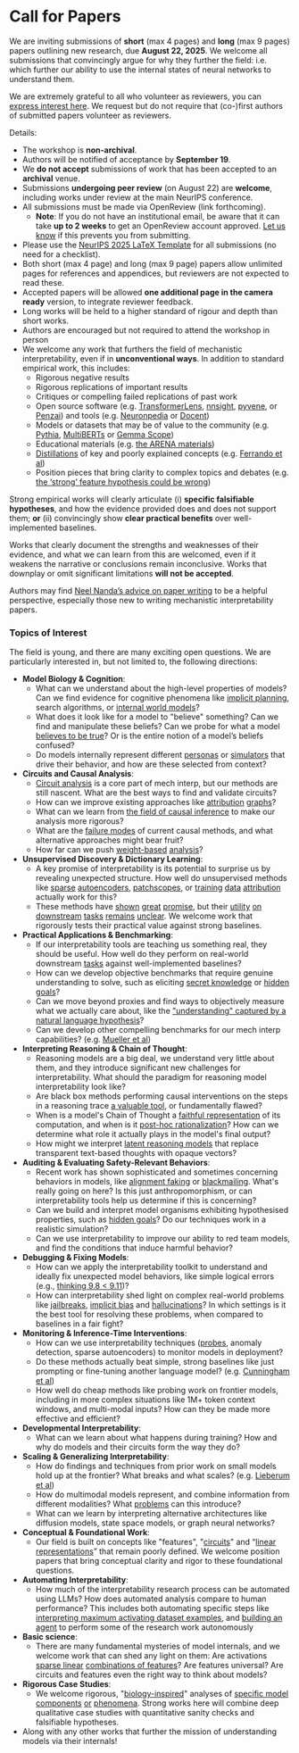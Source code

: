 # Call for Papers
We are inviting submissions of **short** (max 4 pages) and **long** (max 9 pages) papers outlining new research, due **August 22, 2025**. We welcome all submissions that convincingly argue for why they further the field: i.e. which further our ability to use the internal states of neural networks to understand them. 

We are extremely grateful to all who volunteer as reviewers, you can [express interest here](https://www.google.com/url?q=https://docs.google.com/forms/d/e/1FAIpQLSdiw1SJllzoTz_nqzDTzTOGb9DV3W_truQyh-WvYj_QGIi7Mg/viewform?usp%3Ddialog&sa=D&source=editors&ust=1753290542233591&usg=AOvVaw1VzE7P904a9F_Nb0CkZ3kx). We request but do not require that (co-)first authors of submitted papers volunteer as reviewers. 

Details: 
* The workshop is **non-archival**.
* Authors will be notified of acceptance by **September 19**.
* We **do not accept** submissions of work that has been accepted to an **archival** venue.
* Submissions **undergoing peer review** (on August 22) are **welcome**, including works under review at the main NeurIPS conference.
* All submissions must be made via OpenReview (link forthcoming).
  * **Note**: If you do not have an institutional email, be aware that it can take **up to 2 weeks** to get an OpenReview account approved. [Let us know](mailto:neurips2025@mechinterpworkshop.com) if this prevents you from submitting.
* Please use the [NeurIPS 2025 LaTeX Template](https://www.google.com/url?q=https://media.neurips.cc/Conferences/NeurIPS2025/Styles.zip&sa=D&source=editors&ust=1753290542235702&usg=AOvVaw3qkBurOSdqN2yn_3ZDW3kc) for all submissions (no need for a checklist).
* Both short (max 4 page) and long (max 9 page) papers allow unlimited pages for references and appendices, but reviewers are not expected to read these.
* Accepted papers will be allowed **one additional page in the camera ready** version, to integrate reviewer feedback.
* Long works will be held to a higher standard of rigour and depth than short works.
* Authors are encouraged but not required to attend the workshop in person
* We welcome any work that furthers the field of mechanistic interpretability, even if in **unconventional ways**. In addition to standard empirical work, this includes:
  * Rigorous negative results
  * Rigorous replications of important results
  * Critiques or compelling failed replications of past work
  * Open source software (e.g. [TransformerLens](https://www.google.com/url?q=https://github.com/neelnanda-io/TransformerLens&sa=D&source=editors&ust=1753290542237829&usg=AOvVaw09kvd7t8qcwV6NwkvEQJjo), [nnsight](https://www.google.com/url?q=https://github.com/ndif-team/nnsight&sa=D&source=editors&ust=1753290542237969&usg=AOvVaw2O1zCy43I0kMfNy7v3sgit), [pyvene](https://www.google.com/url?q=https://github.com/stanfordnlp/pyvene/tree/main/pyvene/models/mlp&sa=D&source=editors&ust=1753290542238128&usg=AOvVaw23LnJjsnG8Ta7-vEZ7TKDf), or [Penzai](https://www.google.com/url?q=https://github.com/google-deepmind/penzai&sa=D&source=editors&ust=1753290542238293&usg=AOvVaw3ubsC_8JvKeP2B-YVGqyw1)) and tools (e.g. [Neuronpedia](https://www.google.com/url?q=http://neuronpedia.org&sa=D&source=editors&ust=1753290542238460&usg=AOvVaw3ZxG5k5j1vqQOW6NWwwLVA) or [Docent](https://www.google.com/url?q=https://transluce.org/introducing-docent&sa=D&source=editors&ust=1753290542238627&usg=AOvVaw3sX469I_gqi0i-PLYL2NC4))
  * Models or datasets that may be of value to the community (e.g. [Pythia](https://www.google.com/url?q=https://arxiv.org/abs/2304.01373&sa=D&source=editors&ust=1753290542238958&usg=AOvVaw28BefB22oWl4Dy_vYqHdny), [MultiBERTs](https://www.google.com/url?q=https://arxiv.org/abs/2106.16163&sa=D&source=editors&ust=1753290542239097&usg=AOvVaw3iz1LNp5Ll4UckMfVhVJur) or [Gemma Scope](https://www.google.com/url?q=https://arxiv.org/abs/2408.05147&sa=D&source=editors&ust=1753290542239229&usg=AOvVaw0kH6miATGApTig9L-aA5Y5))
  * Educational materials (e.g. [the ARENA materials](https://www.google.com/url?q=https://arena3-chapter1-transformer-interp.streamlit.app/&sa=D&source=editors&ust=1753290542239534&usg=AOvVaw0t81zAHbOzK9SGvNZxq-ZA))
  * [Distillations](https://www.google.com/url?q=https://distill.pub/2017/research-debt/&sa=D&source=editors&ust=1753290542239745&usg=AOvVaw1-rPsz2hGDYqetzFJPdyGZ) of key and poorly explained concepts (e.g. [Ferrando et al](https://www.google.com/url?q=https://arxiv.org/abs/2405.00208&sa=D&source=editors&ust=1753290542239981&usg=AOvVaw1tMPDmYAoNooML4AtVku38))
  * Position pieces that bring clarity to complex topics and debates (e.g. [the ‘strong’ feature hypothesis could be wrong](https://www.google.com/url?q=https://www.alignmentforum.org/posts/tojtPCCRpKLSHBdpn/the-strong-feature-hypothesis-could-be-wrong&sa=D&source=editors&ust=1753290542240449&usg=AOvVaw3lcqa1x-ZobNkkaDqsv5iz))

Strong empirical works will clearly articulate (i) **specific falsifiable hypotheses**, and how the evidence provided does and does not support them; **or** (ii) convincingly show **clear practical benefits** over well-implemented baselines. 

Works that clearly document the strengths and weaknesses of their evidence, and what we can learn from this are welcomed, even if it weakens the narrative or conclusions remain inconclusive. Works that downplay or omit significant limitations **will not be accepted**. 

Authors may find [Neel Nanda’s advice on paper writing](https://www.google.com/url?q=https://www.alignmentforum.org/posts/eJGptPbbFPZGLpjsp/highly-opinionated-advice-on-how-to-write-ml-papers&sa=D&source=editors&ust=1753290542242353&usg=AOvVaw2cAX6QPGiPUqcwPflEFh1G) to be a helpful perspective, especially those new to writing mechanistic interpretability papers. 
### Topics of Interest
The field is young, and there are many exciting open questions. We are particularly interested in, but not limited to, the following directions: 
* **Model Biology & Cognition**:
  * What can we understand about the high-level properties of models? Can we find evidence for cognitive phenomena like [implicit planning](https://www.google.com/url?q=https://transformer-circuits.pub/2025/attribution-graphs/biology.html%23dives-poems&sa=D&source=editors&ust=1753290542243672&usg=AOvVaw1lmFEF7h63r2nlx47EQuD3), search algorithms, or [internal world models](https://www.google.com/url?q=https://arxiv.org/abs/2210.13382&sa=D&source=editors&ust=1753290542243880&usg=AOvVaw2PNDBuqAvSBsiP4s6mWhDa)?
  * What does it look like for a model to "believe" something? Can we find and manipulate these beliefs? Can we probe for what a model [believes to be true](https://www.google.com/url?q=https://arxiv.org/abs/2310.06824&sa=D&source=editors&ust=1753290542244343&usg=AOvVaw2DLqsK8hLe62AFDhJVohk_)? Or is the entire notion of a model’s beliefs confused?
  * Do models internally represent different [personas](https://www.google.com/url?q=https://arxiv.org/abs/2406.12094&sa=D&source=editors&ust=1753290542244732&usg=AOvVaw12F3bCKnJWs52DPUMRnO11) or [simulators](https://www.google.com/url?q=https://www.nature.com/articles/s41586-023-06647-8&sa=D&source=editors&ust=1753290542244895&usg=AOvVaw3gfwbMR8iW-aF4lrmZzXeW) that drive their behavior, and how are these selected from context?
* **Circuits and Causal Analysis**:
  * [Circuit analysis](https://www.google.com/url?q=https://distill.pub/2020/circuits/zoom-in/&sa=D&source=editors&ust=1753290542245397&usg=AOvVaw0f0MS4Gm3V1iGbC-I4Gj_o) is a core part of mech interp, but our methods are still nascent. What are the best ways to find and validate circuits?
  * How can we improve existing approaches like [attribution](https://www.google.com/url?q=https://arxiv.org/abs/2406.11944&sa=D&source=editors&ust=1753290542245935&usg=AOvVaw124ci2cQM_-1wJcE1l-Evo) [graphs](https://www.google.com/url?q=https://transformer-circuits.pub/2025/attribution-graphs/methods.html&sa=D&source=editors&ust=1753290542246104&usg=AOvVaw3ZBpliAvrsD0xlXskceddu)?
  * What can we learn from [the field of causal inference](https://www.google.com/url?q=https://arxiv.org/abs/2407.04690&sa=D&source=editors&ust=1753290542246382&usg=AOvVaw1URmLfUVAOR0m6kqRQWBHF) to make our analysis more rigorous?
  * What are the [failure modes](https://www.google.com/url?q=https://arxiv.org/abs/2307.15771&sa=D&source=editors&ust=1753290542246667&usg=AOvVaw2MT7U9yM34OK8shYFjcEDn) of current causal methods, and what alternative approaches might bear fruit?
  * How far can we push [weight-based](https://www.google.com/url?q=https://arxiv.org/abs/2301.05217&sa=D&source=editors&ust=1753290542247032&usg=AOvVaw2qNRlomI06XBEUju-l0B2u) [analysis](https://www.google.com/url?q=https://arxiv.org/abs/2410.08417&sa=D&source=editors&ust=1753290542247158&usg=AOvVaw2M_cwiFsAxk6opHi5eh57l)?
* **Unsupervised Discovery & Dictionary Learning**:
  * A key promise of interpretability is its potential to surprise us by revealing unexpected structure. How well do unsupervised methods like [sparse](https://www.google.com/url?q=https://arxiv.org/abs/2103.15949&sa=D&source=editors&ust=1753290542247819&usg=AOvVaw3gcnKT3EIf4jf25dO6nFL1) [autoencoders](https://www.google.com/url?q=https://transformer-circuits.pub/2023/monosemantic-features&sa=D&source=editors&ust=1753290542247989&usg=AOvVaw0HbwZULgq7BPVX6oKXh5c5), [patch](https://www.google.com/url?q=https://arxiv.org/abs/2401.06102&sa=D&source=editors&ust=1753290542248123&usg=AOvVaw32ZR341E-43S1vhQy0xOQB)[scopes](https://www.google.com/url?q=https://arxiv.org/abs/2403.10949v2&sa=D&source=editors&ust=1753290542248222&usg=AOvVaw2h7Pkro9tGEtI4Y5xvDqnG), or [training](https://www.google.com/url?q=https://proceedings.mlr.press/v70/koh17a?ref%3Dhttps://githubhelp.com&sa=D&source=editors&ust=1753290542248404&usg=AOvVaw2nE8GJW1RMOLz54RKAkyUP) [data](https://www.google.com/url?q=https://arxiv.org/abs/2308.03296&sa=D&source=editors&ust=1753290542248534&usg=AOvVaw01-9tj1mYdmcBKxUjqFomw) [attribution](https://www.google.com/url?q=https://arxiv.org/abs/2205.11482&sa=D&source=editors&ust=1753290542248692&usg=AOvVaw00kxXbxhupKBoFlPPKhZVB) actually work for this?
  * These methods have [shown](https://www.google.com/url?q=https://transformer-circuits.pub/2024/scaling-monosemanticity/index.html&sa=D&source=editors&ust=1753290542249006&usg=AOvVaw0RhKyGERP_o1gc1_Gqmxud) [great](https://www.google.com/url?q=https://transformer-circuits.pub/2025/attribution-graphs/biology.html&sa=D&source=editors&ust=1753290542249177&usg=AOvVaw0XAmvV4MJsFw9fYCsE-LTo) [promise](https://www.google.com/url?q=https://arxiv.org/abs/2503.10965&sa=D&source=editors&ust=1753290542249316&usg=AOvVaw3FsCFfwA6HCb-HXjgMnlI3), but their [utility](https://www.google.com/url?q=https://arxiv.org/abs/2502.16681&sa=D&source=editors&ust=1753290542249459&usg=AOvVaw14hNJ7U6XKgdq11WAEqJ7V) [on](https://www.google.com/url?q=https://www.tilderesearch.com/blog/sieve&sa=D&source=editors&ust=1753290542249544&usg=AOvVaw3NQWzkiqFu3asFRdVJ_CQj) [downstream](https://www.google.com/url?q=https://arxiv.org/abs/2501.17148&sa=D&source=editors&ust=1753290542249685&usg=AOvVaw3IxTncXUq7oydppdv1ucpS) [tasks](https://www.google.com/url?q=https://transformer-circuits.pub/2024/features-as-classifiers/index.html&sa=D&source=editors&ust=1753290542249860&usg=AOvVaw1BWqH2uNPLYE_no-yO2qfT) [remains](https://www.google.com/url?q=https://arxiv.org/abs/2502.04382&sa=D&source=editors&ust=1753290542249976&usg=AOvVaw15GUoRDU7-nyx0-SiHsjsp) [unclear](https://www.google.com/url?q=https://www.alignmentforum.org/posts/4uXCAJNuPKtKBsi28/negative-results-for-saes-on-downstream-tasks&sa=D&source=editors&ust=1753290542250104&usg=AOvVaw2PMAlFWh_Rb5pxh41lNLCw). We welcome work that rigorously tests their practical value against strong baselines.
* **Practical Applications & Benchmarking**:
  * If our interpretability tools are teaching us something real, they should be useful. How well do they perform on real-world downstream [tasks](https://www.google.com/url?q=https://www.lesswrong.com/posts/wGRnzCFcowRCrpX4Y/downstream-applications-as-validation-of-interpretability&sa=D&source=editors&ust=1753290542250698&usg=AOvVaw03i7wx2Zn5SMHYHV-QkXBD) against well-implemented baselines?
  * How can we develop objective benchmarks that require genuine understanding to solve, such as eliciting [secret knowledge](https://www.google.com/url?q=https://arxiv.org/abs/2505.14352&sa=D&source=editors&ust=1753290542251009&usg=AOvVaw1Em_Qo2bEjWDAfFffxjFQn) or [hidden goals](https://www.google.com/url?q=https://arxiv.org/abs/2503.10965&sa=D&source=editors&ust=1753290542251101&usg=AOvVaw1rXUMLipx-tuc5eWEBkSc9)?
  * Can we move beyond proxies and find ways to objectively measure what we actually care about, like the ["understanding" captured by a natural language hypothesis](https://www.google.com/url?q=https://arxiv.org/abs/2502.04382&sa=D&source=editors&ust=1753290542251409&usg=AOvVaw2LQzn5jNwKIuEdZ0spfJ7E)?
  * Can we develop other compelling benchmarks for our mech interp capabilities? (e.g. [Mueller et al](https://www.google.com/url?q=https://arxiv.org/abs/2504.13151&sa=D&source=editors&ust=1753290542251657&usg=AOvVaw1eDTZIwY167tDYp15QHPcq))
* **Interpreting Reasoning & Chain of Thought**:
  * Reasoning models are a big deal, we understand very little about them, and they introduce significant new challenges for interpretability. What should the paradigm for reasoning model interpretability look like?
  * Are black box methods performing causal interventions on the steps in a reasoning trace [a valuable tool](https://www.google.com/url?q=https://arxiv.org/abs/2506.19143&sa=D&source=editors&ust=1753290542252455&usg=AOvVaw3K0m9s1iJsNx3LycAPwmn_), or fundamentally flawed?
  * When is a model's Chain of Thought a [faithful representation](https://www.google.com/url?q=https://arxiv.org/abs/2305.04388&sa=D&source=editors&ust=1753290542252690&usg=AOvVaw0if27cs2Rxy52O9sfsKkG9) of its computation, and when is it [post-hoc rationalization](https://www.google.com/url?q=https://arxiv.org/abs/2503.08679&sa=D&source=editors&ust=1753290542252908&usg=AOvVaw17Wt4b9TEkjcJSQyXdIGM9)? How can we determine what role it actually plays in the model's final output?
  * How might we interpret [latent reasoning models](https://www.google.com/url?q=https://arxiv.org/abs/2412.06769&sa=D&source=editors&ust=1753290542253186&usg=AOvVaw0ZYGLvcXdgMyIcd_Ny5fpG) that replace transparent text-based thoughts with opaque vectors?
* **Auditing & Evaluating Safety-Relevant Behaviors**:
  * Recent work has shown sophisticated and sometimes concerning behaviors in models, like [alignment faking](https://www.google.com/url?q=https://arxiv.org/abs/2412.14093&sa=D&source=editors&ust=1753290542253707&usg=AOvVaw1x3RV0ywHG0I8UuRfXEh_t) or [blackmailing](https://www.google.com/url?q=https://www.anthropic.com/research/agentic-misalignment&sa=D&source=editors&ust=1753290542253843&usg=AOvVaw1jiFRvyVw0uDkMuNGeSEEw). What's really going on here? Is this just anthropomorphism, or can interpretability tools help us determine if this is concerning?
  * Can we build and interpret model organisms exhibiting hypothesised properties, such as [hidden goals](https://www.google.com/url?q=https://arxiv.org/abs/2503.10965&sa=D&source=editors&ust=1753290542254244&usg=AOvVaw1Cc9ucL7fLW1jQtIKo89Ub)? Do our techniques work in a realistic simulation?
  * Can we use interpretability to improve our ability to red team models, and find the conditions that induce harmful behavior?
* **Debugging & Fixing Models**:
  * How can we apply the interpretability toolkit to understand and ideally fix unexpected model behaviors, like simple logical errors (e.g., [thinking 9.8 < 9.11](https://www.google.com/url?q=https://transluce.org/observability-interface&sa=D&source=editors&ust=1753290542254898&usg=AOvVaw2XEx9RO2IzP8C76dfVPA9K))?
  * How can interpretability shed light on complex real-world problems like [jailbreaks](https://www.google.com/url?q=https://transformer-circuits.pub/2025/attribution-graphs/biology.html%23dives-jailbreak&sa=D&source=editors&ust=1753290542255185&usg=AOvVaw3EUYMPpfWiY6e1igaol1jR), [implicit bias](https://www.google.com/url?q=https://arxiv.org/abs/2506.10922&sa=D&source=editors&ust=1753290542255290&usg=AOvVaw0z9FN_i8CCxJvdUf4Kaet4) and [hallucinations](https://www.google.com/url?q=https://arxiv.org/abs/2411.14257&sa=D&source=editors&ust=1753290542255386&usg=AOvVaw1aEx7UKdnbMC7Bw2pECqkC)? In which settings is it the best tool for resolving these problems, when compared to baselines in a fair fight?
* **Monitoring & Inference-Time Interventions**:
  * How can we use interpretability techniques ([probes](https://www.google.com/url?q=https://arxiv.org/abs/2102.12452&sa=D&source=editors&ust=1753290542255976&usg=AOvVaw26si1-wgpMW9Ns8t8M2Qoo), anomaly detection, sparse autoencoders) to monitor models in deployment?
  * Do these methods actually beat simple, strong baselines like just prompting or fine-tuning another language model? (e.g. [Cunningham et al](https://www.google.com/url?q=https://alignment.anthropic.com/2025/cheap-monitors/&sa=D&source=editors&ust=1753290542256466&usg=AOvVaw2QsMKWhS0SwLSkMJJutldU))
  * How well do cheap methods like probing work on frontier models, including in more complex situations like 1M+ token context windows, and multi-modal inputs? How can they be made more effective and efficient?
* **Developmental Interpretability**:
  * What can we learn about what happens during training? How and why do models and their circuits form the way they do?
* **Scaling & Generalizing Interpretability**:
  * How do findings and techniques from prior work on small models hold up at the frontier? What breaks and what scales? (e.g. [Lieberum et al](https://www.google.com/url?q=https://arxiv.org/abs/2307.09458&sa=D&source=editors&ust=1753290542257732&usg=AOvVaw3sZwoCqnSnv8fp6QYPzuBB))
  * How do multimodal models represent, and combine information from different modalities? What [problems](https://www.google.com/url?q=https://openreview.net/pdf?id%3DVUhRdZp8ke&sa=D&source=editors&ust=1753290542257995&usg=AOvVaw0eR348_mSJlowscBx6TrVY) can this introduce?
  * What can we learn by interpreting alternative architectures like diffusion models, state space models, or graph neural networks?
* **Conceptual & Foundational Work**:
  * Our field is built on concepts like "features", "[circuits](https://www.google.com/url?q=https://distill.pub/2020/circuits/zoom-in/&sa=D&source=editors&ust=1753290542258494&usg=AOvVaw3uYbLUctxXnlMauAoAWDh9)" and “[linear representations](https://www.google.com/url?q=https://transformer-circuits.pub/2024/july-update/index.html%23linear-representations&sa=D&source=editors&ust=1753290542258665&usg=AOvVaw0byJqQK8IzXb1q5W_ta778)” that remain poorly defined. We welcome position papers that bring conceptual clarity and rigor to these foundational questions.
* **Automating Interpretability**:
  * How much of the interpretability research process can be automated using LLMs? How does automated analysis compare to human performance? This includes both automating specific steps like [interpreting maximum activating dataset examples](https://www.google.com/url?q=https://openaipublic.blob.core.windows.net/neuron-explainer/paper/index.html&sa=D&source=editors&ust=1753290542259396&usg=AOvVaw1o2AmJXOWVjMYZAT4r2T1z), and [building an agent](https://www.google.com/url?q=https://arxiv.org/abs/2404.14394&sa=D&source=editors&ust=1753290542259499&usg=AOvVaw2LVcmGVVlg2ysw-uMZQSNJ) to perform some of the research work autonomously
* **Basic science**:
  * There are many fundamental mysteries of model internals, and we welcome work that can shed any light on them: Are activations [sparse linear](https://www.google.com/url?q=https://arxiv.org/abs/1601.03764&sa=D&source=editors&ust=1753290542260030&usg=AOvVaw1Pa0loFCpLgt-663pOON2S) [combinations of features](https://www.google.com/url?q=https://transformer-circuits.pub/2022/toy_model/index.html&sa=D&source=editors&ust=1753290542260157&usg=AOvVaw0_kbOwuu9calww7VnAP8GT)? Are features universal? Are circuits and features even the right way to think about models?
* **Rigorous Case Studies**:
  * We welcome rigorous, "[biology-inspired](https://www.google.com/url?q=https://distill.pub/2020/circuits/curve-circuits/&sa=D&source=editors&ust=1753290542260743&usg=AOvVaw22tsL6iYwgmf93MbnTVGVc)" analyses of [specific model](https://www.google.com/url?q=https://arxiv.org/abs/2310.04625&sa=D&source=editors&ust=1753290542260880&usg=AOvVaw1ISmZB1T30vZvo9REM311K) [components](https://www.google.com/url?q=https://transformer-circuits.pub/2024/scaling-monosemanticity/index.html&sa=D&source=editors&ust=1753290542261062&usg=AOvVaw1f6jDq7UmxxKazMeBtSAKz) [or](https://www.google.com/url?q=https://arxiv.org/abs/2305.01610&sa=D&source=editors&ust=1753290542261171&usg=AOvVaw2jQiq9OPKHLdv_xezaY1os) [phenomena](https://www.google.com/url?q=https://arxiv.org/abs/2306.09346&sa=D&source=editors&ust=1753290542261255&usg=AOvVaw1pVv46O-_WkuFgxfclmmp9). Strong works here will combine deep qualitative case studies with quantitative sanity checks and falsifiable hypotheses.
* Along with any other works that further the mission of understanding models via their internals!